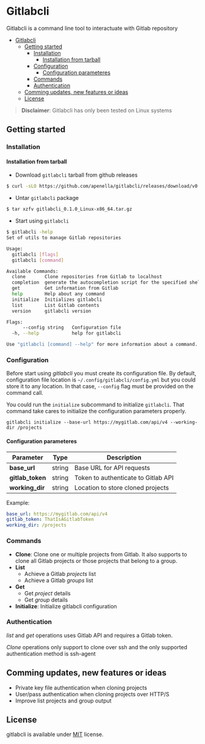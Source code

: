 # Gitlabcli

Gitlabcli is a command line tool to interactuate with Gitlab repository

- [Gitlabcli](#gitlabcli)
  - [Getting started](#getting-started)
    - [Installation](#installation)
      - [Installation from tarball](#installation-from-tarball)
    - [Configuration](#configuration)
      - [Configuration parameteres](#configuration-parameteres)
    - [Commands](#commands)
    - [Authentication](#authentication)
  - [Comming updates, new features or ideas](#comming-updates-new-features-or-ideas)
  - [License](#license)

> **Disclaimer**: Gitlabcli has only been tested on Linux systems

## Getting started

### Installation

#### Installation from tarball
- Download `gitlabcli` tarball from github releases
```sh
$ curl -sLO https://github.com/apenella/gitlabcli/releases/download/v0.1.0/gitlabcli_0.1.0_Linux-x86_64.tar.gz
```

- Untar `gitlabcli` package
```sh
$ tar xzfv gitlabcli_0.1.0_Linux-x86_64.tar.gz
```

- Start using `gitlabcli`
```sh
$ gitlabcli -help
Set of utils to manage Gitlab repositories

Usage:
  gitlabcli [flags]
  gitlabcli [command]

Available Commands:
  clone       Clone repositories from Gitlab to localhost
  completion  generate the autocompletion script for the specified shell
  get         Get information from Gitlab
  help        Help about any command
  initialize  Initializes gitlabcli
  list        List Gitlab contents
  version     gitlabcli version

Flags:
      --config string   Configuration file
  -h, --help            help for gitlabcli

Use "gitlabcli [command] --help" for more information about a command.
```

### Configuration
Before start using *gitlabcli* you must create its configuration file.
By default, configuration file location is `~/.config/gitlabcli/config.yml` but you could store it to any location. In that case, `--config` flag must be provided on the command call.

You could run the `initialize` subcommand to initialize `gitlabcli`. That command take cares to initialize the configuration parameters properly.
```
gitlabcli initialize --base-url https://mygitlab.com/api/v4 --working-dir /projects
```

#### Configuration parameteres

| Parameter  | Type  | Description |
|---|---|---|
| **base_url** | string | Base URL for API requests |
| **gitlab_token** | string | Token to authenticate to Gitlab API |
| **working_dir** | string | Location to store cloned projects |


Example:
```yaml
base_url: https://mygitlab.com/api/v4
gitlab_token: ThatIsAGitlabToken
working_dir: /projects
```

### Commands
- **Clone**: Clone one or multiple projects from Gitlab. It also supports to clone all Gitlab projects or those projects that belong to a group.
- **List**
    - Achieve a Gitlab *projects* list
    - Achieve a Gitlab *groups* list
- **Get**
    - Get *project* details
    - Get *group* details
- **Initialize**: Initialize gitlabcli configuration

### Authentication
*list* and *get* operations uses Gitlab API and requires a Gitlab token.

*Clone* operations only support to clone over ssh and the only supported authentication method is ssh-agent

## Comming updates, new features or ideas
- Private key file authentication when cloning projects
- User/pass authentication when cloning projects over HTTP/S
- Improve list projects and group output
  
## License
gitlabcli is available under [MIT](https://github.com/apenella/gitlabcli/blob/master/LICENSE) license.

